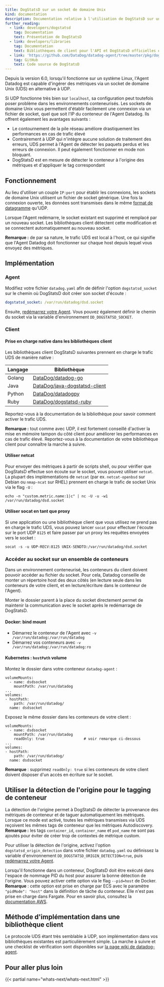 ```yaml
---
title: DogStatsD sur un socket de domaine Unix
kind: documentation
description: Documentation relative à l'utilisation de DogStatsD sur un socket de domaine Unix
further_reading:
  - link: developers/dogstatsd
    tag: Documentation
    text: Présentation de DogStatsD
  - link: developers/libraries
    tag: Documentation
    text: Bibliothèques de client pour l'API et DogStatsD officielles et entretenues par la communauté
  - link: 'https://github.com/DataDog/datadog-agent/tree/master/pkg/dogstatsd'
    tag: GitHub
    text: Code source de DogStatsD
---
```

Depuis la version 6.0, lorsqu'il fonctionne sur un système Linux, l'Agent Datadog est capable d'ingérer des métriques via un socket de domaine Unix (UDS) en alternative à UDP.

Si UDP fonctionne très bien sur `localhost`, sa configuration peut toutefois poser problème dans les environnements conteneurisés. Les sockets de domaine Unix vous permettent d'établir facilement une connexion via un fichier de socket, quel que soit l'IP du conteneur de l'Agent Datadog. Ils offrent également les avantages suivants :

* Le contournement de la pile réseau améliore drastiquement les performances en cas de trafic élevé
* Contrairement à UDP qui n'intègre aucune solution de traitement des erreurs, UDS permet à l'Agent de détecter les paquets perdus et les erreurs de connexion. Il peut également fonctionner en mode non bloquant.
* DogStatsD est en mesure de détecter le conteneur à l'origine des métriques et d'appliquer le tag correspondant

## Fonctionnement

Au lieu d'utiliser un couple `IP:port` pour établir les connexions, les sockets de domaine Unix utilisent un fichier de socket générique. Une fois la connexion ouverte, les données sont transmises dans le même [format de datagramme][1] qu'UDP.

Lorsque l'Agent redémarre, le socket existant est supprimé et remplacé par un nouveau socket. Les bibliothèques client détectent cette modification et se connectent automatiquement au nouveau socket.

**Remarque :** de par sa nature, le trafic UDS est local à l'host, ce qui signifie que l'Agent Datadog doit fonctionner sur chaque host depuis lequel vous envoyez des métriques.

## Implémentation

### Agent

Modifiez votre fichier `datadog.yaml` afin de définir l'option `dogstatsd_socket` sur le chemin où DogStatsD doit créer son socket d'écoute :

```yaml
dogstatsd_socket: /var/run/datadog/dsd.socket
```

Ensuite, [redémarrez votre Agent][2]. Vous pouvez également définir le chemin du socket via la variable d'environnement `DD_DOGSTATSD_SOCKET`.

### Client

#### Prise en charge native dans les bibliothèques client

Les bibliothèques client DogStatsD suivantes prennent en charge le trafic UDS de manière native :

| Langage | Bibliothèque                            |
|----------|------------------------------------|
| Golang   | [DataDog/datadog-go][3]            |
| Java     | [DataDog/java-dogstatsd-client][4] |
| Python   | [DataDog/datadogpy][5]             |
| Ruby     | [DataDog/dogstatsd-ruby][6]        |

Reportez-vous à la documentation de la bibliothèque pour savoir comment activer le trafic UDS.

**Remarque :** tout comme avec UDP, il est fortement conseillé d'activer la mise en mémoire tampon du côté client pour améliorer les performances en cas de trafic élevé. Reportez-vous à la documentation de votre bibliothèque client pour connaître la marche à suivre.

#### Utiliser netcat

Pour envoyer des métriques à partir de scripts shell, ou pour vérifier que DogStatsD effectue son écoute sur le socket, vous pouvez utiliser `netcat`. La plupart des implémentations de `netcat` (par ex. `netcat-openbsd` sur Debian ou `nmap-ncat` sur RHEL) prennent en charge le trafic de socket Unix via le flag `-U` :

```shell
echo -n "custom.metric.name:1|c" | nc -U -u -w1 /var/run/datadog/dsd.socket
```

#### Utiliser socat en tant que proxy

Si une application ou une bibliothèque client que vous utilisez ne prend pas en charge le trafic UDS, vous pouvez lancer `socat` pour effectuer l'écoute sur le port UDP `8125` et faire passer par un proxy les requêtes envoyées vers le socket :

```shell
socat -s -u UDP-RECV:8125 UNIX-SENDTO:/var/run/datadog/dsd.socket
```

### Accéder au socket sur un ensemble de conteneurs

Dans un environnement conteneurisé, les conteneurs du client doivent pouvoir accéder au fichier du socket. Pour cela, Datadog conseille de monter un répertoire host des deux côtés (en lecture seule dans les conteneurs de votre client, et en lecture/écriture dans le conteneur de l'Agent).

Monter le dossier parent à la place du socket directement permet de maintenir la communication avec le socket après le redémarrage de DogStatsD.

#### Docker: bind mount

* Démarrez le conteneur de l'Agent avec `-v /var/run/datadog:/var/run/datadog`
* Démarrez vos conteneurs avec `-v /var/run/datadog:/var/run/datadog:ro`

#### Kubernetes : `hostPath` volume

Montez le dossier dans votre conteneur `datadog-agent` :

```
volumeMounts:
  - name: dsdsocket
    mountPath: /var/run/datadog
...
volumes:
- hostPath:
    path: /var/run/datadog/
  name: dsdsocket
```

Exposez le même dossier dans les conteneurs de votre client :

```
volumeMounts:
  - name: dsdsocket
    mountPath: /var/run/datadog
    readOnly: true                  # voir remarque ci-dessous
...
volumes:
- hostPath:
    path: /var/run/datadog/
  name: dsdsocket
```

**Remarque** : supprimez `readOnly: true` si les conteneurs de votre client doivent disposer d'un accès en écriture sur le socket.

## Utiliser la détection de l'origine pour le tagging de conteneur

La détection de l'origine permet à DogStatsD de détecter la provenance des métriques de conteneur et de taguer automatiquement les métriques. Lorsque ce mode est activé, toutes les métriques transmises via UDS reçoivent les mêmes tags de conteneur que les métriques Autodiscovery. **Remarque :** les tags `container_id`, `container_name` et `pod_name` ne sont pas ajoutés pour éviter de créer trop de contextes de métrique custom.

Pour utiliser la détection de l'origine, activez l'option `dogstatsd_origin_detection` dans votre fichier `datadog.yaml` ou définissez la variable d'environnement `DD_DOGSTATSD_ORIGIN_DETECTION=true`, puis [redémarrez votre Agent][2].

Lorsqu'il fonctionne dans un conteneur, DogStatsD doit être exécuté dans l'espace de nommage PID du host pour assurer la bonne détection de l'origine. Vous pouvez activer cette option via le flag `--pid=host` de Docker. **Remarque** : cette option est prise en charge par ECS avec le paramètre `"pidMode": "host"` dans la définition de tâche du conteneur. Elle n'est pas prise en charge dans Fargate. Pour en savoir plus, consultez la [documentation AWS][7].

## Méthode d'implémentation dans une bibliothèque client

Le protocole UDS étant très semblable à UDP, son implémentation dans vos bibliothèques existantes est particulièrement simple. La marche à suivre et une checklist de vérification sont disponibles sur [la page wiki de datadog-agent][8].

## Pour aller plus loin

{{< partial name="whats-next/whats-next.html" >}}

[1]: /fr/developers/dogstatsd/data_types
[2]: /fr/agent/guide/agent-commands
[3]: https://github.com/DataDog/datadog-go
[4]: https://github.com/DataDog/java-dogstatsd-client
[5]: https://github.com/DataDog/datadogpy
[6]: https://github.com/DataDog/dogstatsd-ruby
[7]: https://docs.aws.amazon.com/AmazonECS/latest/developerguide/task_definition_parameters.html#task_definition_pidmode
[8]: https://github.com/DataDog/datadog-agent/wiki/Unix-Domain-Sockets-support
